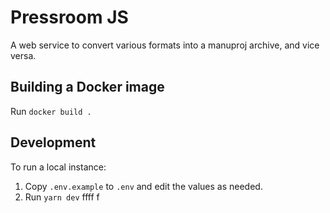 # Pressroom JS
A web service to convert various formats into a manuproj archive, and vice versa.  

## Building a Docker image
Run `docker build .`

## Development
To run a local instance:

1. Copy `.env.example` to `.env` and edit the values as needed.
2. Run `yarn dev`
ffff
f
